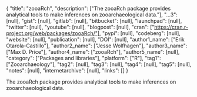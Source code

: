 {
  "title": "zooaRch",
  "description": ["The zooaRch package provides analytical tools to make inferences on zooarchaeological data."],
  "...3": [null],
  "gist": [null],
  "gitlab": [null],
  "bitbucket": [null],
  "launchpad": [null],
  "twitter": [null],
  "youtube": [null],
  "blogpost": [null],
  "cran": ["https://cran.r-project.org/web/packages/zooaRch/"],
  "pypi": [null],
  "codeberg": [null],
  "website": [null],
  "publication": [null],
  "DOI": [null],
  "author1_name": ["Erik Otarola-Castillo"],
  "author2_name": ["Jesse Wolfhagen"],
  "author3_name": ["Max D. Price"],
  "author4_name": ["zooaRch"],
  "author5_name": [null],
  "category": ["Packages and libraries"],
  "platform": ["R"],
  "tag1": ["Zooarchaeology"],
  "tag2": [null],
  "tag3": [null],
  "tag4": [null],
  "tag5": [null],
  "notes": [null],
  "internetarchive": [null],
  "links": []
}

<!-- Generated by csv2md.R – do not edit by hand -->

The zooaRch package provides analytical tools to make inferences on zooarchaeological data.
